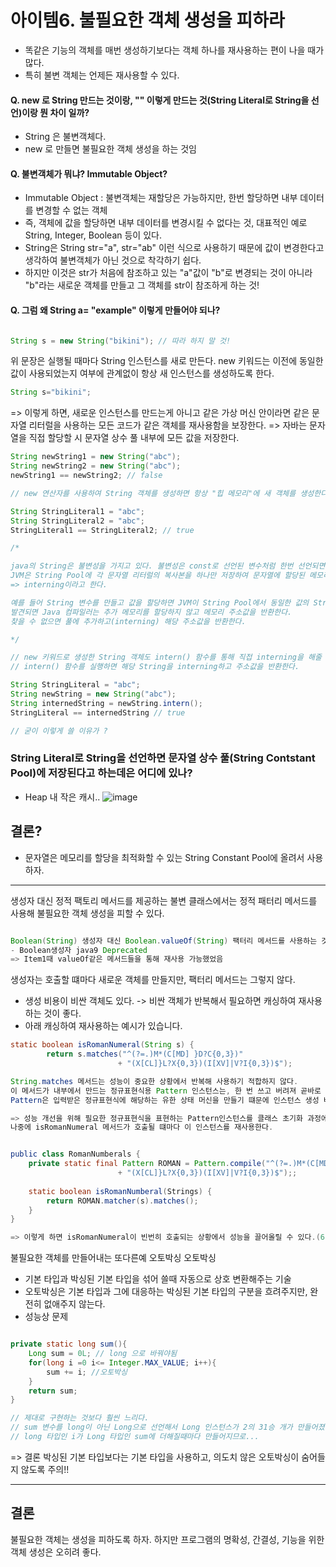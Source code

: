 # 아이템6. 불필요한 객체 생성을 피하라

- 똑같은 기능의 객체를 매번 생성하기보다는 객체 하나를 재사용하는 편이 나을 때가 많다.
- 특히 불변 객체는 언제든 재사용할 수 있다.

#### Q. new 로 String 만드는 것이랑, "" 이렇게 만드는 것(String Literal로 String을 선언)이랑 뭔 차이 일까?

- String 은 불변객체다.
- new 로 만들면 불필요한 객체 생성을 하는 것임

#### Q. 불변객체가 뭐냐? Immutable Object?
- Immutable Object : 불변객체는 재할당은 가능하지만, 한번 할당하면 내부 데이터를 변경할 수 없는 객체
- 즉, 객체에 값을 할당하면 내부 데이터를 변경시킬 수 없다는 것,  대표적인 예로 String, Integer, Boolean 등이 있다.
- String은 String str="a", str="ab" 이런 식으로 사용하기 때문에 값이 변경한다고 생각하여 불변객체가 아닌 것으로 착각하기 쉽다.
- 하지만 이것은 str가 처음에 참조하고 있는 "a"값이 "b"로 변경되는 것이 아니라 "b"라는 새로운 객체를 만들고 그 객체를 str이 참조하게 하는 것!

#### Q. 그럼 왜 String a= "example" 이렇게 만들어야 되나? 

``` java

String s = new String("bikini"); // 따라 하지 말 것!

```

위 문장은 실행될 때마다 String 인스턴스를 새로 만든다.
new 키워드는 이전에 동일한 값이 사용되었는지 여부에 관계없이 항상 새 인스턴스를 생성하도록 한다.

``` java
String s="bikini";
```
=> 이렇게 하면, 새로운 인스턴스를 만드는게 아니고 같은 가상 머신 안이라면 같은 문자열 리터럴을 사용하는 모든 코드가 같은 객체를 재사용함을 보장한다.
=> 자바는 문자열을 직접 할당할 시 문자열 상수 풀 내부에 모든 값을 저장한다.

``` java
String newString1 = new String("abc");
String newString2 = new String("abc");
newString1 == newString2; // false

// new 연산자를 사용하여 String 객체를 생성하면 항상 "힙 메모리"에 새 객체를 생성한다.

String StringLiteral1 = "abc";
String StringLiteral2 = "abc";
StringLiteral1 == StringLiteral2; // true

/*

java의 String은 불변성을 가지고 있다. 불변성은 const로 선언된 변수처럼 한번 선언되면 바뀌지 않는 특성이다.
JVM은 String Pool에 각 문자열 리터럴의 복사본을 하나만 저장하여 문자열에 할당된 메모리 양을 최적화할 수 있다.
=> interning이라고 한다.

예를 들어 String 변수를 만들고 값을 할당하면 JVM이 String Pool에서 동일한 값의 String을 검색한다.
발견되면 Java 컴파일러는 추가 메모리를 할당하지 않고 메모리 주소값을 반환한다.
찾을 수 없으면 풀에 추가하고(interning) 해당 주소값을 반환한다.

*/

// new 키워드로 생성한 String 객체도 intern() 함수를 통해 직접 interning을 해줄 수 있다. 
// intern() 함수를 실행하면 해당 String을 interning하고 주소값을 반환한다.

String StringLiteral = "abc";
String newString = new String("abc");
String internedString = newString.intern();
StringLiteral == internedString // true

// 굳이 이렇게 쓸 이유가 ?

```

### String Literal로 String을 선언하면 문자열 상수 풀(String Contstant Pool)에 저장된다고 하는데은 어디에 있나? 
- Heap 내 작은 캐시..
![image](https://github.com/jaero0725/develop_study/assets/55049159/c7512e01-c636-4361-ab1b-eb5967c8f3ca)

## 결론? 
- 문자열은 메모리를 할당을 최적화할 수 있는 String Constant Pool에 올려서 사용하자.

<hr>

생성자 대신 정적 팩토리 메서드를 제공하는 불변 클래스에서는 정적 패터리 메서드를 사용해 불필요한 객체 생성을 피할 수 있다.

``` java

Boolean(String) 생성자 대신 Boolean.valueOf(String) 팩터리 메서드를 사용하는 것이 좋다.
- Boolean생성자 java9 Deprecated
=> Item1때 valueOf같은 메서드들을 통해 재사용 가능했었음
```

생성자는 호출할 떄마다 새로운 객체를 만들지만, 팩터리 메서드는 그렇지 않다. 

- 생성 비용이 비싼 객체도 있다. -> 비싼 객체가 반복해서 필요하면 캐싱하여 재사용하는 것이 좋다.
- 아래 캐싱하여 재사용하는 예시가 있습니다. 

``` java
static boolean isRomanNumeral(String s) {
        return s.matches("^(?=.)M*(C[MD] }D?C{0,3})"
                        + "(X[CL]}L?X{0,3})(I[XV]|V?I{0,3})$");

String.matches 메서드는 성능이 중요한 상황에서 반복해 사용하기 적합하지 않다.
이 메서드가 내부에서 만드는 정규표현식용 Pattern 인스턴스는, 한 번 쓰고 버려져 곧바로 GC 대상이된다.
Pattern은 입력받은 정규표현식에 해당하는 유한 상태 머신을 만들기 떄문에 인스턴스 생성 비용이 높다.

=> 성능 개선을 위해 필요한 정규표현식을 표현하는 Pattern인스턴스를 클래스 초기화 과정에서 직접 생성해 캐싱해두고
나중에 isRomanNumeral 메서드가 호출될 떄마다 이 인스턴스를 재사용한다. 


public class RomanNumberals {
	private static final Pattern ROMAN = Pattern.compile("^(?=.)M*(C[MD] }D?C{0,3})"
                        + "(X[CL]}L?X{0,3})(I[XV]|V?I{0,3})$");;
    
    static boolean isRomanNumberal(Strings) {
    	return ROMAN.matcher(s).matches();
    }
}

=> 이렇게 하면 isRomanNumeral이 빈번히 호출되는 상황에서 성능을 끌어올릴 수 있다.(6.5배)
```

불필요한 객체를 만들어내는 또다른예 오토박싱
오토박싱 
- 기본 타입과 박싱된 기본 타입을 섞어 쓸때 자동으로 상호 변환해주는 기술
- 오토박싱은 기본 타입과 그에 대응하는 박싱된 기본 타입의 구분을 흐려주지만, 완전히 없애주지 않는다.
- 성능상 문제

``` java

private static long sum(){
	Long sum = 0L; // long 으로 바꿔야됨
	for(long i =0 i<= Integer.MAX_VALUE; i++){
		sum += i; //오토박싱 
	}
	return sum;
}

// 제대로 구현하는 것보다 훨씬 느리다.
// sum 변수를 long이 아닌 Long으로 선언해서 Long 인스턴스가 2의 31승 개가 만들어졌다.
// long 타입인 i가 Long 타입인 sum에 더해질때마다 만들어지므로...
```

=> 결론 박싱된 기본 타입보다는 기본 타입을 사용하고, 의도치 않은 오토박싱이 숨어들지 않도록 주의!!

<hr>

## 결론
불필요한 객체는 생성을 피하도록 하자. 하지만 프로그램의 명확성, 간결성, 기능을 위한 객체 생성은 오히려 좋다. 
